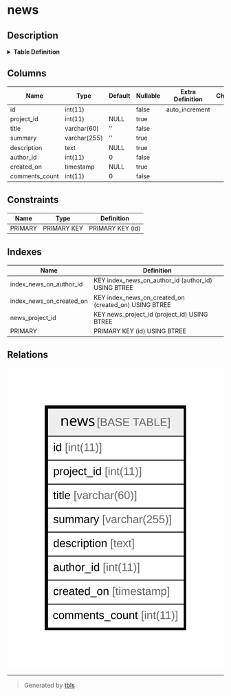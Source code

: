 # news

## Description

<details>
<summary><strong>Table Definition</strong></summary>

```sql
CREATE TABLE `news` (
  `id` int(11) NOT NULL AUTO_INCREMENT,
  `project_id` int(11) DEFAULT NULL,
  `title` varchar(60) NOT NULL DEFAULT '',
  `summary` varchar(255) DEFAULT '',
  `description` text DEFAULT NULL,
  `author_id` int(11) NOT NULL DEFAULT 0,
  `created_on` timestamp NULL DEFAULT NULL,
  `comments_count` int(11) NOT NULL DEFAULT 0,
  PRIMARY KEY (`id`),
  KEY `news_project_id` (`project_id`),
  KEY `index_news_on_author_id` (`author_id`),
  KEY `index_news_on_created_on` (`created_on`)
) ENGINE=InnoDB DEFAULT CHARSET=utf8mb4 COLLATE=utf8mb4_general_ci
```

</details>

## Columns

| Name | Type | Default | Nullable | Extra Definition | Children | Parents | Comment |
| ---- | ---- | ------- | -------- | ---------------- | -------- | ------- | ------- |
| id | int(11) |  | false | auto_increment |  |  |  |
| project_id | int(11) | NULL | true |  |  |  |  |
| title | varchar(60) | '' | false |  |  |  |  |
| summary | varchar(255) | '' | true |  |  |  |  |
| description | text | NULL | true |  |  |  |  |
| author_id | int(11) | 0 | false |  |  |  |  |
| created_on | timestamp | NULL | true |  |  |  |  |
| comments_count | int(11) | 0 | false |  |  |  |  |

## Constraints

| Name | Type | Definition |
| ---- | ---- | ---------- |
| PRIMARY | PRIMARY KEY | PRIMARY KEY (id) |

## Indexes

| Name | Definition |
| ---- | ---------- |
| index_news_on_author_id | KEY index_news_on_author_id (author_id) USING BTREE |
| index_news_on_created_on | KEY index_news_on_created_on (created_on) USING BTREE |
| news_project_id | KEY news_project_id (project_id) USING BTREE |
| PRIMARY | PRIMARY KEY (id) USING BTREE |

## Relations

![er](news.svg)

---

> Generated by [tbls](https://github.com/k1LoW/tbls)
